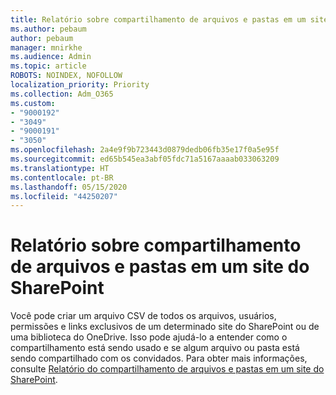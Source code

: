 ```yaml
---
title: Relatório sobre compartilhamento de arquivos e pastas em um site do SharePoint
ms.author: pebaum
author: pebaum
manager: mnirkhe
ms.audience: Admin
ms.topic: article
ROBOTS: NOINDEX, NOFOLLOW
localization_priority: Priority
ms.collection: Adm_O365
ms.custom:
- "9000192"
- "3049"
- "9000191"
- "3050"
ms.openlocfilehash: 2a4e9f9b723443d0879dedb06fb35e17f0a5e95f
ms.sourcegitcommit: ed65b545ea3abf05fdc71a5167aaaab033063209
ms.translationtype: HT
ms.contentlocale: pt-BR
ms.lasthandoff: 05/15/2020
ms.locfileid: "44250207"
---
```

# <a name="report-on-file-and-folder-sharing-in-a-sharepoint-site"></a>Relatório sobre compartilhamento de arquivos e pastas em um site do SharePoint

Você pode criar um arquivo CSV de todos os arquivos, usuários, permissões e links exclusivos de um determinado site do SharePoint ou de uma biblioteca do OneDrive. Isso pode ajudá-lo a entender como o compartilhamento está sendo usado e se algum arquivo ou pasta está sendo compartilhado com os convidados. Para obter mais informações, consulte [Relatório do compartilhamento de arquivos e pastas em um site do SharePoint](https://docs.microsoft.com/sharepoint/sharing-reports).
